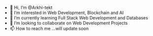 - 👋 Hi, I’m @Arkhi-tekt
- 👀 I’m interested in Web Development, Blockchain and AI
- 🌱 I’m currently learning Full Stack Web Development and Databases
- 💞️ I’m looking to collaborate on Web Development Projects
- 📫 How to reach me ...will update soon

<!---
Arkhi-tekt/Arkhi-tekt is a ✨ special ✨ repository because its `README.md` (this file) appears on your GitHub profile.
You can click the Preview link to take a look at your changes.
--->
